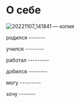 # О себе

![20221107_141841 — копия](https://user-images.githubusercontent.com/121039918/216081660-37ba120a-6874-4c70-8d52-7549128f70be.jpg)


родился   -------

учился --------

работал ---------

добился --------

могу ---------

хочу  -------
